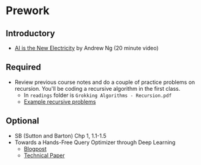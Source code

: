 Prework
======

Introductory
------

- [AI is the New Electricity](https://www.youtube.com/watch?v=fgbBtnCvcDI) by Andrew Ng (20 minute video)

Required
------

- Review previous course notes and do a couple of practice problems on recursion. You'll be coding a recursive algorithm in the first class.
    + In `readings` folder is `Grokking Algorithms - Recursion.pdf`
    + [Example recursive problems](https://www.geeksforgeeks.org/recursion-practice-problems-solutions/)

Optional
------

- SB (Sutton and Barton) Chp 1, 1.1-1.5
- Towards a Hands-Free Query Optimizer through Deep Learning
    - [Blogpost](https://blog.acolyer.org/2019/01/18/towards-a-hands-free-query-optimizer-through-deep-learning/)
    - [Technical Paper](http://cidrdb.org/cidr2019/papers/p96-marcus-cidr19.pdf)
